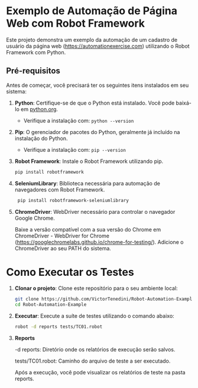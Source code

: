 # Exemplo de Automação de Página Web com Robot Framework

Este projeto demonstra um exemplo da automação de um cadastro de usuário da página web (https://automationexercise.com) utilizando o Robot Framework com Python.

## Pré-requisitos

Antes de começar, você precisará ter os seguintes itens instalados em seu sistema:

1. **Python**: Certifique-se de que o Python está instalado. Você pode baixá-lo em [python.org](https://www.python.org/).
   - Verifique a instalação com: `python --version`

2. **Pip**: O gerenciador de pacotes do Python, geralmente já incluído na instalação do Python.
   - Verifique a instalação com: `pip --version`

3. **Robot Framework**: Instale o Robot Framework utilizando pip.
   ```bash
   pip install robotframework

4. **SeleniumLibrary**: Biblioteca necessária para automação de navegadores com Robot Framework.

   ```bash
    pip install robotframework-seleniumlibrary

5. **ChromeDriver**: WebDriver necessário para controlar o navegador Google Chrome.

    Baixe a versão compatível com a sua versão do Chrome em ChromeDriver - WebDriver for Chrome (https://googlechromelabs.github.io/chrome-for-testing/).
    Adicione o ChromeDriver ao seu PATH do sistema.

# Como Executar os Testes

1. **Clonar o projeto**: Clone este repositório para o seu ambiente local:

    ```bash
    git clone https://github.com/VictorTenedini/Robot-Automation-Example.git
    cd Robot-Automation-Example

2. **Executar**: Execute a suíte de testes utilizando o comando abaixo:

    ```bash
    robot -d reports tests/TC01.robot

3. **Reports**

    -d reports: Diretório onde os relatórios de execução serão salvos.

    tests/TC01.robot: Caminho do arquivo de teste a ser executado.

    Após a execução, você pode visualizar os relatórios de teste na pasta reports.